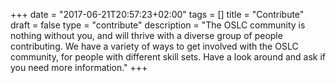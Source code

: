 +++
date = "2017-06-21T20:57:23+02:00"
tags = []
title = "Contribute"
draft = false
type = "contribute"
description = "The OSLC community is nothing without you, and will thrive with a diverse group of people contributing. We have a variety of ways to get involved with the OSLC community, for people with different skill sets. Have a look around and ask if you need more information."
+++
